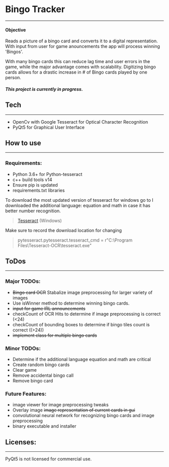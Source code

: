 # Bingo Tracker 
***
#### Objective
Reads a picture of a bingo card and converts it to a digital representation. With input from user for game 
anouncements the app will process winning 'Bingos'. 

 With many bingo cards this can reduce lag time and user errors in the game, while the major advantage comes with scalability. Digitizing bingo cards allows for a drastic increase in # of Bingo cards played by one person.

##### This project is currently in progress.

## Tech
***
- OpenCv with Google Tesseract for Optical Character Recognition
- PyQt5 for Graphical User Interface

## How to use
***

### Requirements:
- Python 3.6+ for Python-tesseract  
- c++ build tools v14
- Ensure pip is updated
- requirements.txt libraries

To download the most updated version of tesseract for windows go to I downloaded the additional language: equation and math in case it has better number recognition.
> [Tesseract](https://github.com/UB-Mannheim/tesseract/wiki) (Windows)

Make sure to record the download location for changing 
> pytesseract.pytesseract.tesseract_cmd = r"C:\Program Files\Tesseract-OCR\tesseract.exe"


## ToDos
***
### Major TODOs:
- ~~Bingo card OCR~~ Stabalize image preprocessing for larger variety of images
- Use isWinner method to determine winning bingo cards.
- ~~input for game IRL announcements~~
- checkCount of OCR Hits to determine if image preprocessing is correct (<24)
- checkCount of bounding boxes to determine if bingo tiles count is correct ((>24))
- ~~implement class for multiple bingo cards~~

### Minor TODOs:
- Determine if the additional language equation and math are critical
- Create random bingo cards
- Clear game
- Remove accidental bingo call
- Remove bingo card

### Future Features:
- image viewer for image preprocessing tweaks
- Overlay image ~~image representation of current cards in gui~~
- convolutional neural network for recognizing bingo cards and image preprocessing
- binary executable and installer



## Licenses:
***
PyQt5 is not licensed for commercial use.